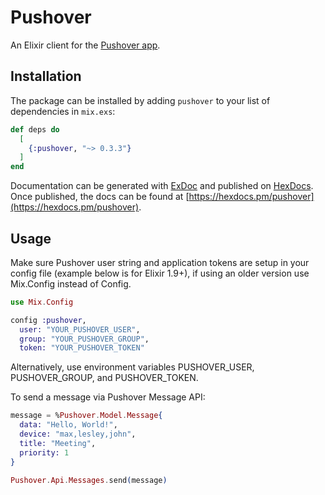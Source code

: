 # Pushover
  
An Elixir client for the [Pushover app](https://pushover.net/).

## Installation

The package can be installed by adding `pushover` to your list of dependencies in `mix.exs`:

```elixir
def deps do
  [
    {:pushover, "~> 0.3.3"}
  ]
end
```

Documentation can be generated with [ExDoc](https://github.com/elixir-lang/ex_doc)
and published on [HexDocs](https://hexdocs.pm). Once published, the docs can
be found at [https://hexdocs.pm/pushover](https://hexdocs.pm/pushover).

## Usage

Make sure Pushover user string and application tokens are setup in your config file (example below is for Elixir 1.9+), if using an older version use Mix.Config instead of Config.

```elixir
use Mix.Config

config :pushover,
  user: "YOUR_PUSHOVER_USER",
  group: "YOUR_PUSHOVER_GROUP",
  token: "YOUR_PUSHOVER_TOKEN"
```

Alternatively, use environment variables PUSHOVER_USER, PUSHOVER_GROUP, and PUSHOVER_TOKEN.

To send a message via Pushover Message API:

```elixir
message = %Pushover.Model.Message{
  data: "Hello, World!",
  device: "max,lesley,john",
  title: "Meeting",
  priority: 1
}

Pushover.Api.Messages.send(message)

```
